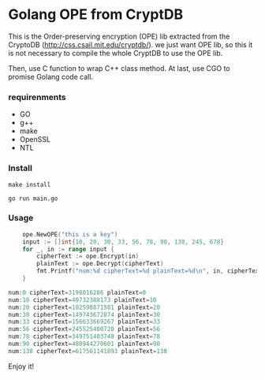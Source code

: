 # Golang OPE from CryptDB

This is the Order-preserving encryption (OPE) lib extracted from the CryptoDB (http://css.csail.mit.edu/cryptdb/).  we just want OPE lib, so this it is not necessary to compile the whole CryptDB to use the OPE lib.

Then, use C function to wrap C++ class method. At last, use CGO to promise Golang code call. 

### requirenments

- GO
- g++
- make
- OpenSSL
- NTL

### Install

```
make install
```

```
go run main.go
```

### Usage

```go
	ope.NewOPE("this is a key")
	input := []int{10, 20, 30, 33, 56, 78, 90, 138, 245, 678}
	for _, in := range input {
		cipherText := ope.Encrypt(in)
		plainText := ope.Decrypt(cipherText)
		fmt.Printf("num:%d cipherText=%d plainText=%d\n", in, cipherText, plainText)
	}
```

```go
num:0 cipherText=3198016286 plainText=0
num:10 cipherText=49732388173 plainText=10
num:20 cipherText=102598871581 plainText=20
num:30 cipherText=149743672874 plainText=30
num:33 cipherText=156633669267 plainText=33
num:56 cipherText=245525400720 plainText=56
num:78 cipherText=349751403748 plainText=78
num:90 cipherText=408944270601 plainText=90
num:138 cipherText=617561141893 plainText=138
```

Enjoy it!